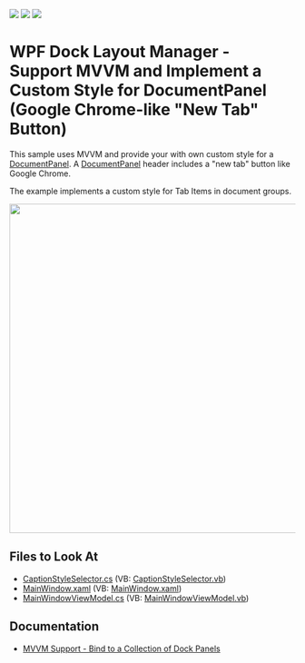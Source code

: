 <!-- default badges list -->
![](https://img.shields.io/endpoint?url=https://codecentral.devexpress.com/api/v1/VersionRange/128643932/21.1.5%2B)
[![](https://img.shields.io/badge/Open_in_DevExpress_Support_Center-FF7200?style=flat-square&logo=DevExpress&logoColor=white)](https://supportcenter.devexpress.com/ticket/details/E3922)
[![](https://img.shields.io/badge/📖_How_to_use_DevExpress_Examples-e9f6fc?style=flat-square)](https://docs.devexpress.com/GeneralInformation/403183)
<!-- default badges end -->
# WPF Dock Layout Manager - Support MVVM and Implement a Custom Style for DocumentPanel (Google Chrome-like "New Tab" Button)

This sample uses MVVM and provide your with own custom style for a [DocumentPanel](https://docs.devexpress.com/WPF/DevExpress.Xpf.Docking.DocumentPanel). A [DocumentPanel](https://docs.devexpress.com/WPF/DevExpress.Xpf.Docking.DocumentPanel) header includes a "new tab" button like Google Chrome.

The example implements a custom style for Tab Items in document groups.

<img src="https://user-images.githubusercontent.com/12169834/175378688-a82b4eeb-08b9-4017-98cb-32611102046a.png" width=580px/>


<!-- default file list -->
## Files to Look At

* [CaptionStyleSelector.cs](./CS/CaptionStyleSelector.cs) (VB: [CaptionStyleSelector.vb](./VB/CaptionStyleSelector.vb))
* [MainWindow.xaml](./CS/MainWindow.xaml) (VB: [MainWindow.xaml](./VB/MainWindow.xaml))
* [MainWindowViewModel.cs](./CS/ViewModels/MainWindowViewModel.cs) (VB: [MainWindowViewModel.vb](./VB/ViewModels/MainWindowViewModel.vb))
<!-- default file list end -->

## Documentation

- [MVVM Support - Bind to a Collection of Dock Panels](https://docs.devexpress.com/WPF/11386/controls-and-libraries/layout-management/dock-windows/bind-to-a-collection-of-dock-panels)
